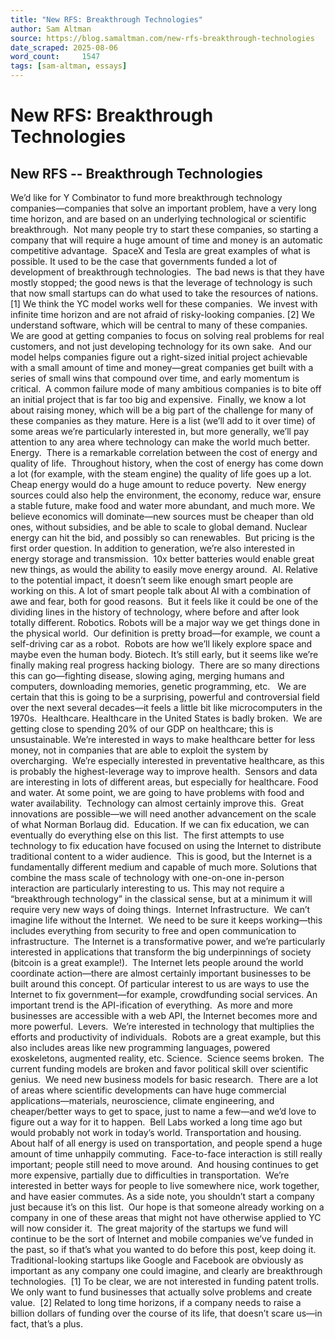 ```yaml
---
title: "New RFS: Breakthrough Technologies"
author: Sam Altman
source: https://blog.samaltman.com/new-rfs-breakthrough-technologies
date_scraped: 2025-08-06
word_count:     1547
tags: [sam-altman, essays]
---
```


# New RFS: Breakthrough Technologies

## New RFS -- Breakthrough Technologies
We’d like for Y Combinator to
fund more breakthrough technology companies—companies that solve an important
problem, have a very long time horizon, and are based on an underlying
technological or scientific breakthrough. 
Not many people try to start these companies, so starting a company that
will require a huge amount of time and money is an automatic competitive
advantage.  SpaceX and Tesla are great
examples of what is possible.
It used to be the case
that governments funded a lot of development of breakthrough technologies.  The bad news is that they have mostly
stopped; the good news is that the leverage of technology is such that now
small startups can do what used to take the resources of nations. [1]
We think the YC model
works well for these companies.  We
invest with infinite time horizon and are not afraid of risky-looking
companies. [2] We understand software, which will be central to many of these
companies.  We are good at getting
companies to focus on solving real problems for real customers, and not just
developing technology for its own sake.  And
our model helps companies figure out a right-sized initial project achievable
with a small amount of time and money—great companies get built with a series
of small wins that compound over time, and early momentum is critical.  A common failure mode of many ambitious
companies is to bite off an initial project that is far too big and
expensive.  Finally, we know a lot about
raising money, which will be a big part of the challenge for many of these
companies as they mature.
Here is a list (we’ll
add to it over time) of some areas we’re particularly interested in, but more
generally, we’ll pay attention to any area where technology can make the world
much better.
Energy.  There is a remarkable correlation between the
cost of energy and quality of life. 
Throughout history, when the cost of energy has come down a lot (for
example, with the steam engine) the quality of life goes up a lot.
Cheap energy would
do a huge amount to reduce poverty.  New
energy sources could also help the environment, the economy, reduce war, ensure
a stable future, make food and water more abundant, and much more.
We believe economics
will dominate—new sources must be cheaper than old ones, without subsidies, and
be able to scale to global demand.
Nuclear energy can hit
the bid, and possibly so can renewables. 
But pricing is the first order question.
In addition to
generation, we’re also interested in energy storage and transmission.  10x better batteries would enable great new
things, as would the ability to easily move energy around. 
AI. Relative
to the potential impact, it doesn’t seem like enough smart people are
working on this.
A lot of smart people
talk about AI with a combination of awe and fear, both for good reasons.  But it feels like it could be one of the
dividing lines in the history of technology, where before and after look
totally different.
Robotics. Robots will be a major way we get things done in the physical
world.  Our definition is pretty broad—for
example, we count a self-driving car as a robot.  Robots are how we’ll likely explore space and
maybe even the human body.
Biotech.
It’s still early, but it seems like we’re finally making real progress hacking
biology.  There are so many directions this
can go—fighting disease, slowing aging, merging humans and computers,
downloading memories, genetic programming, etc.   We are certain that this is going to be a
surprising, powerful and controversial field over the next several decades—it
feels a little bit like microcomputers in the 1970s. 
Healthcare. Healthcare in the United States is badly broken.  We are getting close to spending 20% of our GDP
on healthcare; this is unsustainable.
We’re interested in ways
to make healthcare better for less money, not in companies that are able to
exploit the system by overcharging. 
We’re especially interested in preventative healthcare, as this is
probably the highest-leverage way to improve health.  Sensors and data are interesting in lots of
different areas, but especially for healthcare.
Food and water. At some point, we are going to have problems with food and water
availability.  Technology can almost
certainly improve this.  Great
innovations are possible—we will need another advancement on the scale of what
Norman Borlaug did. 
Education. If we can fix education, we can eventually do everything else on
this list.  The first attempts to use
technology to fix education have focused on using the Internet to distribute traditional
content to a wider audience.  This is
good, but the Internet is a fundamentally different medium and capable of much
more.
Solutions that combine
the mass scale of technology with one-on-one in-person interaction are
particularly interesting to us.
This may not require a
“breakthrough technology” in the classical sense, but at a minimum it will
require very new ways of doing things. 
Internet Infrastructure.  We can’t
imagine life without the Internet.  We
need to be sure it keeps working—this includes everything from security to free
and open communication to infrastructure. 
The Internet is a transformative power, and we’re particularly
interested in applications that transform the big underpinnings of society
(bitcoin is a great example!).  The
Internet lets people around the world coordinate action—there are almost
certainly important businesses to be built around this concept.
Of particular interest
to us are ways to use the Internet to fix government—for example, crowdfunding
social services.
An important trend is
the API-ification of everything.  As more
and more businesses are accessible with a web API, the Internet becomes more
and more powerful. 
Levers.  We’re interested in
technology that multiplies the efforts and productivity of individuals. 
Robots are a great example, but this also includes areas like new programming
languages, powered exoskeletons, augmented reality, etc.
Science.
 Science seems broken.  The current funding models are broken and
favor political skill over scientific genius. 
We need new business models for basic research.  There are a lot of areas where scientific
developments can have huge commercial applications—materials, neuroscience,
climate engineering, and cheaper/better ways to get to space, just to name a
few—and we’d love to figure out a way for it to happen.  Bell Labs worked a long time ago but would
probably not work in today’s world.
Transportation and housing.  About
half of all energy is used on transportation, and people spend a huge amount of
time unhappily commuting.  Face-to-face
interaction is still really important; people still need to move around.  And housing continues to get more expensive,
partially due to difficulties in transportation.  We’re interested in better ways for people to
live somewhere nice, work together, and have easier commutes.
As a side note, you
shouldn’t start a company just because it’s on this list.  Our hope is that someone already working on a
company in one of these areas that might not have otherwise applied to YC will
now consider it.  The great majority of
the startups we fund will continue to be the sort of Internet and mobile
companies we’ve funded in the past, so if that’s what you wanted to do before
this post, keep doing it.  Traditional-looking
startups like Google and Facebook are obviously as important as any company one
could imagine, and clearly are breakthrough technologies. 
[1] To be clear, we are
not interested in funding patent trolls. 
We only want to fund businesses that actually solve problems and create
value. 
[2] Related to long time
horizons, if a company needs to raise a billion dollars of funding over the
course of its life, that doesn’t scare us—in fact, that’s a plus.
